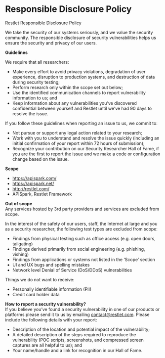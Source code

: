 # Responsible Disclosure Policy

Restlet Responsible Disclosure Policy 

We take the security of our systems seriously, and we value the security community. The responsible disclosure of security vulnerabilities helps us ensure the security and privacy of our users.

**Guidelines**  

We require that all researchers:
* Make every effort to avoid privacy violations, degradation of user experience, disruption to production systems, and destruction of data during security testing;
* Perform research only within the scope set out below; 
* Use the identified communication channels to report vulnerability information to us; and
* Keep information about any vulnerabilities you’ve discovered confidential between yourself and Restlet until we’ve had 90 days to resolve the issue.

If you follow these guidelines when reporting an issue to us, we commit to:
* Not pursue or support any legal action related to your research;
* Work with you to understand and resolve the issue quickly (including an initial confirmation of your report within 72 hours of submission); 
* Recognize your contribution on our Security Researcher Hall of Fame, if you are the first to report the issue and we make a code or configuration change based on the issue.

**Scope**  
* https://apispark.com/
* https://apispark.net/
* http://restlet.com/
* APISpark, Restlet Framework

**Out of scope**  
Any services hosted by 3rd party providers and services are excluded from scope.

In the interest of the safety of our users, staff, the Internet at large and you as a security researcher, the following test types are excluded from scope: 
* Findings from physical testing such as office access (e.g. open doors, tailgating)
* Findings derived primarily from social engineering (e.g. phishing, vishing)
* Findings from applications or systems not listed in the ‘Scope’ section
* UI and UX bugs and spelling mistakes
* Network level Denial of Service (DoS/DDoS) vulnerabilities

Things we do not want to receive: 
* Personally identifiable information (PII) 
* Credit card holder data

**How to report a security vulnerability?**  
If you believe you’ve found a security vulnerability in one of our products or platforms please send it to us by emailing contact@restlet.com. Please include the following details with your report:

* Description of the location and potential impact of the vulnerability;
* A detailed description of the steps required to reproduce the vulnerability (POC scripts, screenshots, and compressed screen captures are all helpful to us); and
* Your name/handle and a link for recognition in our Hall of Fame.
